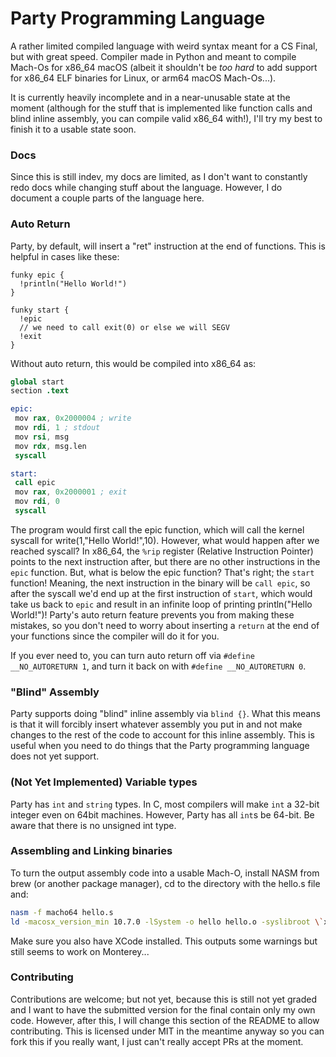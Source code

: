 # Party Programming Language

A rather limited compiled language with weird syntax meant for a CS Final, but with great speed. Compiler made in Python and meant to compile Mach-Os for x86_64 macOS (albeit it shouldn't be *too hard* to add support for x86_64 ELF binaries for Linux, or arm64 macOS Mach-Os...).

It is currently heavily incomplete and in a near-unusable state at the moment (although for the stuff that is implemented like function calls and blind inline assembly, you can compile valid x86_64 with!), I'll try my best to finish it to a usable state soon.

### Docs

Since this is still indev, my docs are limited, as I don't want to constantly redo docs while changing stuff about the language. However, I do document a couple parts of the language here.

### Auto Return

Party, by default, will insert a "ret" instruction at the end of functions. This is helpful in cases like these:

```
funky epic {
  !println("Hello World!")
}

funky start {
  !epic
  // we need to call exit(0) or else we will SEGV
  !exit
}
```
Without auto return, this would be compiled into x86_64 as:

```s
global start
section .text

epic:
 mov rax, 0x2000004 ; write
 mov rdi, 1 ; stdout
 mov rsi, msg
 mov rdx, msg.len
 syscall

start:
 call epic
 mov rax, 0x2000001 ; exit
 mov rdi, 0
 syscall
```
The program would first call the epic function, which will call the kernel syscall for write(1,"Hello World!",10). However, what would happen after we reached syscall? In x86_64, the `%rip` register (Relative Instruction Pointer) points to the next instruction after, but there are no other instructions in the `epic` function. But, what is below the epic function? That's right; the `start` function! Meaning, the next instruction in the binary will be `call epic`, so after the syscall we'd end up at the first instruction of `start`, which would take us back to `epic` and result in an infinite loop of printing println("Hello World!")! Party's auto return feature prevents you from making these mistakes, so you don't need to worry about inserting a `return` at the end of your functions since the compiler will do it for you.

If you ever need to, you can turn auto return off via `#define __NO_AUTORETURN 1`, and turn it back on with `#define __NO_AUTORETURN 0`.

### "Blind" Assembly

Party supports doing "blind" inline assembly via `blind {}`. What this means is that it will forcibly insert whatever assembly you put in and not make changes to the rest of the code to account for this inline assembly. This is useful when you need to do things that the Party programming language does not yet support.

### (Not Yet Implemented) Variable types

Party has `int` and `string` types. In C, most compilers will make `int` a 32-bit integer even on 64bit machines. However, Party has all `int`s be 64-bit. Be aware that there is no unsigned int type.

### Assembling and Linking binaries

To turn the output assembly code into a usable Mach-O, install NASM from brew (or another package manager), cd to the directory with the hello.s file and:

```sh
nasm -f macho64 hello.s
ld -macosx_version_min 10.7.0 -lSystem -o hello hello.o -syslibroot \`xcrun -sdk macosx --show-sdk-path\`
```

Make sure you also have XCode installed. This outputs some warnings but still seems to work on Monterey...

### Contributing

Contributions are welcome; but not yet, because this is still not yet graded and I want to have the submitted version for the final contain only my own code. However, after this, I will change this section of the README to allow contributing. This is licensed under MIT in the meantime anyway so you can fork this if you really want, I just can't really accept PRs at the moment.